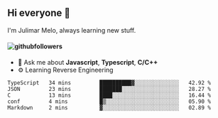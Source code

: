 ## Hi everyone 👋

I'm Julimar Melo, always learning new stuff.

#### ![githubfollowers](https://img.shields.io/github/followers/thamelodev?logo=Github&style=social)

- 💬 Ask me about **Javascript**, **Typescript**, **C/C++**
-  ⚙️ Learning Reverse Engineering

<!--START_SECTION:waka-->
```text
TypeScript   34 mins         ██████████▓░░░░░░░░░░░░░░   42.92 % 
JSON         23 mins         ███████░░░░░░░░░░░░░░░░░░   28.27 % 
C            13 mins         ████░░░░░░░░░░░░░░░░░░░░░   16.44 % 
conf         4 mins          █▒░░░░░░░░░░░░░░░░░░░░░░░   05.90 % 
Markdown     2 mins          ▓░░░░░░░░░░░░░░░░░░░░░░░░   02.89 % 
```
<!--END_SECTION:waka-->
